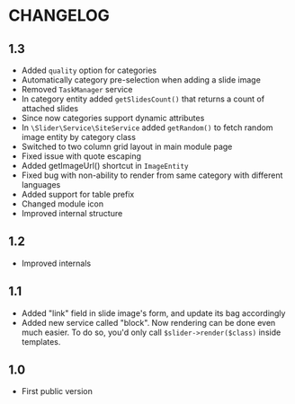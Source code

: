 CHANGELOG
=========

1.3
---

 * Added `quality` option for categories
 * Automatically category pre-selection when adding a slide image
 * Removed `TaskManager` service
 * In category entity added `getSlidesCount()` that returns a count of attached slides
 * Since now categories support dynamic attributes
 * In `\Slider\Service\SiteService` added `getRandom()` to fetch random image entity by category class
 * Switched to two column grid layout in main module page
 * Fixed issue with quote escaping
 * Added getImageUrl() shortcut in `ImageEntity`
 * Fixed bug with non-ability to render from same category with different languages
 * Added support for table prefix
 * Changed module icon
 * Improved internal structure

1.2
---

 * Improved internals

1.1
---

 * Added "link" field in slide image's form, and update its bag accordingly
 * Added new service called "block". Now rendering can be done even much easier. 
   To do so, you'd only call `$slider->render($class)` inside templates.

1.0
---

 * First public version